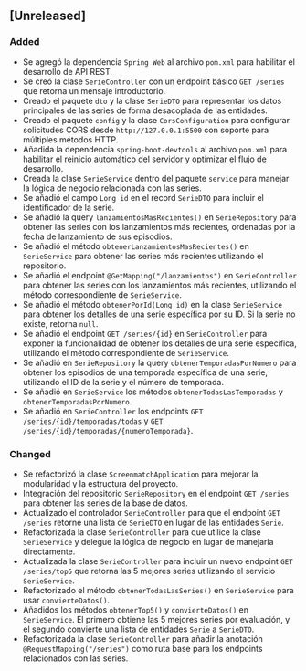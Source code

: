 ## [Unreleased]

### **Added**
- Se agregó la dependencia `Spring Web` al archivo `pom.xml` para habilitar el desarrollo de API REST.
- Se creó la clase `SerieController` con un endpoint básico `GET /series` que retorna un mensaje introductorio.
- Creado el paquete `dto` y la clase `SerieDTO` para representar los datos principales de las series de forma desacoplada de las entidades.
- Creado el paquete `config` y la clase `CorsConfiguration` para configurar solicitudes CORS desde `http://127.0.0.1:5500` con soporte para múltiples métodos HTTP.
- Añadida la dependencia `spring-boot-devtools` al archivo `pom.xml` para habilitar el reinicio automático del servidor y optimizar el flujo de desarrollo.
- Creada la clase `SerieService` dentro del paquete `service` para manejar la lógica de negocio relacionada con las series.
- Se añadió el campo `Long id` en el record `SerieDTO` para incluir el identificador de la serie.
- Se añadió la query `lanzamientosMasRecientes()` en `SerieRepository` para obtener las series con los lanzamientos más recientes, ordenadas por la fecha de lanzamiento de sus episodios.
- Se añadió el método `obtenerLanzamientosMasRecientes()` en `SerieService` para obtener las series más recientes utilizando el repositorio.
- Se añadió el endpoint `@GetMapping("/lanzamientos")` en `SerieController` para obtener las series con los lanzamientos más recientes, utilizando el método correspondiente de `SerieService`.
- Se añadió el método `obtenerPorId(Long id)` en la clase `SerieService` para obtener los detalles de una serie específica por su ID. Si la serie no existe, retorna `null`.
- Se añadió el endpoint `GET /series/{id}` en `SerieController` para exponer la funcionalidad de obtener los detalles de una serie específica, utilizando el método correspondiente de `SerieService`.
- Se añadió en `SerieRepository` la query `obtenerTemporadasPorNumero` para obtener los episodios de una temporada específica de una serie, utilizando el ID de la serie y el número de temporada.
- Se añadió en `SerieService` los métodos `obtenerTodasLasTemporadas` y `obtenerTemporadasPorNumero`.
- Se añadió en `SerieController` los endpoints `GET /series/{id}/temporadas/todas` y `GET /series/{id}/temporadas/{numeroTemporada}`.

### **Changed**
- Se refactorizó la clase `ScreenmatchApplication` para mejorar la modularidad y la estructura del proyecto.
- Integración del repositorio `SerieRepository` en el endpoint `GET /series` para obtener las series de la base de datos.
- Actualizado el controlador `SerieController` para que el endpoint `GET /series` retorne una lista de `SerieDTO` en lugar de las entidades `Serie`.
- Refactorizada la clase `SerieController` para que utilice la clase `SerieService` y delegue la lógica de negocio en lugar de manejarla directamente.
- Actualizada la clase `SerieController` para incluir un nuevo endpoint `GET /series/top5` que retorna las 5 mejores series utilizando el servicio `SerieService`.
- Refactorizado el método `obtenerTodasLasSeries()` en `SerieService` para usar `convierteDatos()`.
- Añadidos los métodos `obtenerTop5()` y `convierteDatos()` en `SerieService`. El primero obtiene las 5 mejores series por evaluación, y el segundo convierte una lista de entidades `Serie` a `SerieDTO`.
- Refactorizada la clase `SerieController` para añadir la anotación `@RequestMapping("/series")` como ruta base para los endpoints relacionados con las series.